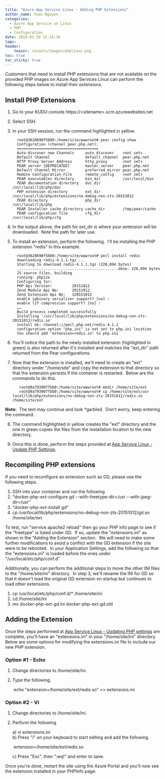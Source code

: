 ```yaml
---
title: "Azure App Service Linux - Adding PHP Extensions"
author_name: Toan Nguyen
categories:
  - Azure App Service on Linux
  - PHP
  - Configuration
date: 2019-01-29 12:14:34
tags:
header:
    teaser: /assets/images/phplinux.png
toc: true
toc_sticky: true
---
```


Customers that need to install PHP extensions that are not available on the provided PHP images on Azure App Services Linux can perform the following steps below to install their extensions.

## Install PHP Extensions

1. Go to your KUDU console https://\<sitename\>.scm.azurewebsites.net
2. Select SSH.
3. In your SSH session, run the command highlighted in yellow.

         root@3628690f5888:/home/site/wwwroot# pear config-show
         Configuration (channel pear.php.net):
         =====================================
         Auto-discover new Channels     auto_discover    <not set>
         Default Channel                default_channel  pear.php.net
         HTTP Proxy Server Address      http_proxy       <not set>
         PEAR server [DEPRECATED]       master_server    pear.php.net
         Default Channel Mirror         preferred_mirror pear.php.net
         Remote Configuration File      remote_config    <not set>
         PEAR executables directory     bin_dir          /usr/local/bin
         PEAR documentation directory   doc_dir          /usr/local/lib/php/doc
         PHP extension directory        ext_dir          /usr/local/lib/php/extensions/no-debug-non-zts-20151012
         PEAR directory                 php_dir          /usr/local/lib/php
         PEAR Installer cache directory cache_dir        /tmp/pear/cache
         PEAR configuration file        cfg_dir          /usr/local/lib/php/cfg

4. In the output above, the path for ext\_dir is where your extension will be downloaded.  Note the path for later use.

5. To install an extension, perform the following.  I'll be installing the PHP extension "redis" in this example.

         root@3628690f5888:/home/site/wwwroot# pecl install redis
         downloading redis-4.1.1.tgz ...
         Starting to download redis-4.1.1.tgz (220,894 bytes)
         ..............................................done: 220,894 bytes
         25 source files, building
         running: phpize
         Configuring for:
         PHP Api Version:         20151012
         Zend Module Api No:      20151012
         Zend Extension Api No:   320151012
         enable igbinary serializer support? [no] :
         enable lzf compression support? [no] :
         ……
         Build process completed successfully
         Installing '/usr/local/lib/php/extensions/no-debug-non-zts-20151012/redis.so'
         install ok: channel://pecl.php.net/redis-4.1.1
         configuration option "php_ini" is not set to php.ini location
         You should add "extension=redis.so" to php.ini

6. You'll notice the path to the newly installed extension (highlighted in green) is also returned after it's installed and matches the "ext\_dir" path returned from the Pear configurations.

7. Now that the extension is installed, we'll need to create an "ext" directory under "/home/site" and copy the extension to that directory so that the extension persists if the container is restarted.  Below are the commands to do this.

          root@9a793907fbb0:/home/site/wwwroot# mkdir /home/site/ext
          root@9a793907fbb0:/home/site/wwwroot# cp /home/site/ext/usr local/lib/php/extensions/no-debug-non-zts-20151012/redis.so /home/site/ext

**Note:**  The text may continue and look \*garbled.  Don't worry, keep entering the command.

8. The command highlighted in yellow creates the "ext" directory and the one in green copies the files from the installation location to the new directory.

9. Once this is done, perform the steps provided at [App Service Linux - Update PHP Settings](/2019/01/29/azure-app-service-linux-update-php-settings/).

## Recompiling PHP extensions

If you need to reconfigure an extension such as GD, please use the following steps.

1.  SSH into your container and run the following
2.  "docker-php-ext-configure gd --with-freetype-dir=/usr --with-jpeg-dir=/usr"
3.  "docker-php-ext-install gd"
4.  cp /usr/local/lib/php/extensions/no-debug-non-zts-20151012/gd.so /home/site/ext

To test, run "service apache2 reload" then go your PHP info page to see if the "freetype" is listed under GD.  If so, update the "extensions.ini" as shown in the "Adding the Extension" section.  We will need to make some further modifications to avoid a conflict with the GD extension if the site were to be rebooted.  In your Application Settings, add the following so that the "extensions.ini" is loaded before the ones under "/usr/local/etc/php/conf.d"

Additionally, you can perform the additional steps to move the other INI files to the "/home/site/ini" directory.  In step 3, we'll rename the INI for GD so that it doesn't load the original GD extension on startup but continues to load other extensions.

1.  cp /usr/local/etc/php/conf.d/\* /home/site/ini
2.  cd /home/site/ini
3.  mv docker-php-ext-gd.ini docker-php-ext-gd.old

## Adding the Extension

Once the steps performed at [App Service Linux - Updating PHP settings](/2019/01/29/azure-app-service-linux-update-php-settings/) are complete, you'll have an "extensions.ini" in your "/home/site/ini" directory.  Below are some options for modifying the extensions.ini file to include our new PHP extension.

### Option #1 - Echo

1.  Change directories to /home/site/ini.
2.  Type the following.

      echo "extension=/home/site/ext/redis.so" >> extensions.ini

### Option #2 - Vi

1.  Change directories to /home/site/ini.
2.  Perform the following

     a) vi extensions.ini\
     b) Press "i" on your keyboard to start editing and add the following.

      extension=/home/site/ext/redis.so


     c) Press "Esc", then ":wq!" and enter to save.

Once you're done, restart the site using the Azure Portal and you'll now see the extension installed in your PHPInfo page.
